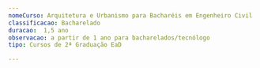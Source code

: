 ```yaml
---
nomeCurso: Arquitetura e Urbanismo para Bacharéis em Engenheiro Civil  
classificacao: Bacharelado 
duracao:  1,5 ano 
observacao: a partir de 1 ano para bacharelados/tecnólogo
tipo: Cursos de 2ª Graduação EaD 

---
```


